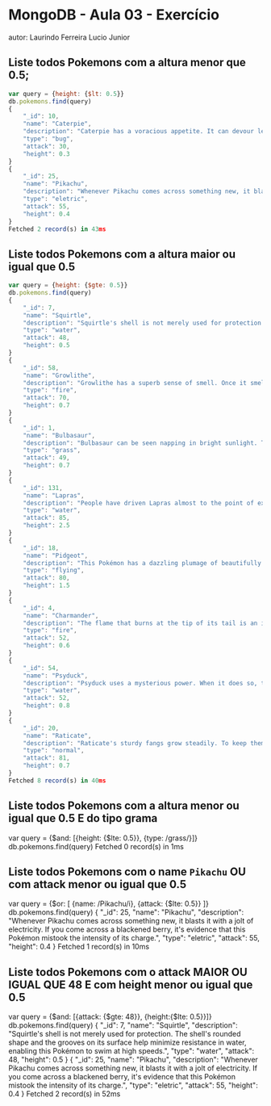 # MongoDB - Aula 03 - Exercício
autor: Laurindo Ferreira Lucio Junior

## Liste todos Pokemons com a altura **menor que** 0.5;
```javascript
var query = {height: {$lt: 0.5}}
db.pokemons.find(query)
{
    "_id": 10,
    "name": "Caterpie",
    "description": "Caterpie has a voracious appetite. It can devour leaves bigger than its body right before your eyes. From its antenna, this Pokémon releases a terrifically strong odor.",
    "type": "bug",
    "attack": 30,
    "height": 0.3
}
{
    "_id": 25,
    "name": "Pikachu",
    "description": "Whenever Pikachu comes across something new, it blasts it with a jolt of electricity. If you come across a blackened berry, it's evidence that this Pokémon mistook the intensity of its charge.",
    "type": "eletric",
    "attack": 55,
    "height": 0.4
}
Fetched 2 record(s) in 43ms
```

## Liste todos Pokemons com a altura **maior ou igual que** 0.5
```javascript
var query = {height: {$gte: 0.5}}
db.pokemons.find(query)
{
    "_id": 7,
    "name": "Squirtle",
    "description": "Squirtle's shell is not merely used for protection. The shell's rounded shape and the grooves on its surface help minimize resistance in water, enabling this Pokémon to swim at high speeds.",
    "type": "water",
    "attack": 48,
    "height": 0.5
}
{
    "_id": 58,
    "name": "Growlithe",
    "description": "Growlithe has a superb sense of smell. Once it smells anything, this Pokémon won't forget the scent, no matter what. It uses its advanced olfactory sense to determine the emotions of other living things.",
    "type": "fire",
    "attack": 70,
    "height": 0.7
}
{
    "_id": 1,
    "name": "Bulbasaur",
    "description": "Bulbasaur can be seen napping in bright sunlight. There is a seed on its back. By soaking up the sun's rays, the seed grows progressively larger.",
    "type": "grass",
    "attack": 49,
    "height": 0.7
}
{
    "_id": 131,
    "name": "Lapras",
    "description": "People have driven Lapras almost to the point of extinction. In the evenings, this Pokémon is said to sing plaintively as it seeks what few others of its kind still remain.",
    "type": "water",
    "attack": 85,
    "height": 2.5
}
{
    "_id": 18,
    "name": "Pidgeot",
    "description": "This Pokémon has a dazzling plumage of beautifully glossy feathers. Many Trainers are captivated by the striking beauty of the feathers on its head, compelling them to choose Pidgeot as their Pokémon.",
    "type": "flying",
    "attack": 80,
    "height": 1.5
}
{
    "_id": 4,
    "name": "Charmander",
    "description": "The flame that burns at the tip of its tail is an indication of its emotions. The flame wavers when Charmander is enjoying itself. If the Pokémon becomes enraged, the flame burns fiercely.",
    "type": "fire",
    "attack": 52,
    "height": 0.6
}
{
    "_id": 54,
    "name": "Psyduck",
    "description": "Psyduck uses a mysterious power. When it does so, this Pokémon generates brain waves that are supposedly only seen in sleepers. This discovery spurred controversy among scholars.",
    "type": "water",
    "attack": 52,
    "height": 0.8
}
{
    "_id": 20,
    "name": "Raticate",
    "description": "Raticate's sturdy fangs grow steadily. To keep them ground down, it gnaws on rocks and logs. It may even chew on the walls of houses.",
    "type": "normal",
    "attack": 81,
    "height": 0.7
}
Fetched 8 record(s) in 40ms
```

## Liste todos Pokemons com a altura **menor ou igual que** 0.5 **E** do tipo grama
var query = {$and: [{height: {$lte: 0.5}}, {type: /grass/}]}
db.pokemons.find(query)
Fetched 0 record(s) in 1ms

## Liste todos Pokemons com o name `Pikachu` **OU** com attack **menor ou igual que** 0.5
var query = {$or: [ {name: /Pikachu/i}, {attack: {$lte: 0.5}} ]}
db.pokemons.find(query)
{
    "_id": 25,
    "name": "Pikachu",
    "description": "Whenever Pikachu comes across something new, it blasts it with a jolt of electricity. If you come across a blackened berry, it's evidence that this Pokémon mistook the intensity of its charge.",
    "type": "eletric",
    "attack": 55,
    "height": 0.4
}
Fetched 1 record(s) in 10ms

## Liste todos Pokemons com o attack **MAIOR OU IGUAL QUE** 48 **E** com  height **menor ou igual que** 0.5
var query = {$and: [{attack: {$gte: 48}}, {height:{$lte: 0.5}}]}
db.pokemons.find(query)
{
    "_id": 7,
    "name": "Squirtle",
    "description": "Squirtle's shell is not merely used for protection. The shell's rounded shape and the grooves on its surface help minimize resistance in water, enabling this Pokémon to swim at high speeds.",
    "type": "water",
    "attack": 48,
    "height": 0.5
}
{
    "_id": 25,
    "name": "Pikachu",
    "description": "Whenever Pikachu comes across something new, it blasts it with a jolt of electricity. If you come across a blackened berry, it's evidence that this Pokémon mistook the intensity of its charge.",
    "type": "eletric",
    "attack": 55,
    "height": 0.4
}
Fetched 2 record(s) in 52ms